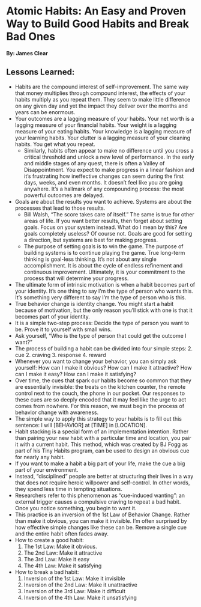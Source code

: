 # Atomic Habits: An Easy and Proven Way to Build Good Habits and Break Bad Ones
__By: James Clear__
## Lessons Learned:
- Habits are the compound interest of self-improvement. The same way that money multiplies through compound interest, the effects of your habits multiply as you repeat them. They seem to make little difference on any given day and yet the impact they deliver over the months and years can be enormous.
- Your outcomes are a lagging measure of your habits. Your net worth is a lagging measure of your financial habits. Your weight is a lagging measure of your eating habits. Your knowledge is a lagging measure of your learning habits. Your clutter is a lagging measure of your cleaning habits. You get what you repeat.
    - Similarly, habits often appear to make no difference until you cross a critical threshold and unlock a new level of performance. In the early and middle stages of any quest, there is often a Valley of Disappointment. You expect to make progress in a linear fashion and it’s frustrating how ineffective changes can seem during the first days, weeks, and even months. It doesn’t feel like you are going anywhere. It’s a hallmark of any compounding process: the most powerful outcomes are delayed.
- Goals are about the results you want to achieve. Systems are about the processes that lead to those results.
    - Bill Walsh, “The score takes care of itself.” The same is true for other areas of life. If you want better results, then forget about setting goals. Focus on your system instead. What do I mean by this? Are goals completely useless? Of course not. Goals are good for setting a direction, but systems are best for making progress.
    - The purpose of setting goals is to win the game. The purpose of building systems is to continue playing the game. True long-term thinking is goal-less thinking. It’s not about any single accomplishment. It is about the cycle of endless refinement and continuous improvement. Ultimately, it is your commitment to the process that will determine your progress.
- The ultimate form of intrinsic motivation is when a habit becomes part of your identity. It’s one thing to say I’m the type of person who wants this. It’s something very different to say I’m the type of person who is this.
- True behavior change is identity change. You might start a habit because of motivation, but the only reason you’ll stick with one is that it becomes part of your identity.
- It is a simple two-step process: Decide the type of person you want to be. Prove it to yourself with small wins.
- Ask yourself, “Who is the type of person that could get the outcome I want?”
- The process of building a habit can be divided into four simple steps: 
    2. cue
    2. craving 
    3. response 
    4. reward
- Whenever you want to change your behavior, you can simply ask yourself: How can I make it obvious? How can I make it attractive? How can I make it easy? How can I make it satisfying?
- Over time, the cues that spark our habits become so common that they are essentially invisible: the treats on the kitchen counter, the remote control next to the couch, the phone in our pocket. Our responses to these cues are so deeply encoded that it may feel like the urge to act comes from nowhere. For this reason, we must begin the process of behavior change with awareness.
- The simple way to apply this strategy to your habits is to fill out this sentence: I will [BEHAVIOR] at [TIME] in [LOCATION].
- Habit stacking is a special form of an implementation intention. Rather than pairing your new habit with a particular time and location, you pair it with a current habit. This method, which was created by BJ Fogg as part of his Tiny Habits program, can be used to design an obvious cue for nearly any habit.
- If you want to make a habit a big part of your life, make the cue a big part of your environment.
- Instead, “disciplined” people are better at structuring their lives in a way that does not require heroic willpower and self-control. In other words, they spend less time in tempting situations.
- Researchers refer to this phenomenon as “cue-induced wanting”: an external trigger causes a compulsive craving to repeat a bad habit. Once you notice something, you begin to want it.
- This practice is an inversion of the 1st Law of Behavior Change. Rather than make it obvious, you can make it invisible. I’m often surprised by how effective simple changes like these can be. Remove a single cue and the entire habit often fades away.
- How to create a good habit:
    1. The 1st Law: Make it obvious.
    2. The 2nd Law: Make it attractive
    3. The 3rd Law: Make it easy
    4. The 4th Law: Make it satisfying
- How to break a bad habit:
    1. Inversion of the 1st Law: Make it invisible
    2. Inversion of the 2nd Law: Make it unattractive
    3. Inversion of the 3rd Law: Make it difficult
    4. Inversion of the 4th Law: Make it unsatisfying